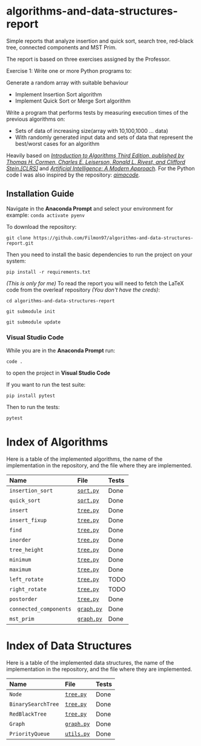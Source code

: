 # algorithms-and-data-structures-report
Simple reports that analyze insertion and quick sort, search tree, red-black tree, connected components and MST Prim.

The report is based on three exercises assigned by the Professor.

Exercise 1:
Write one or more Python programs to:

Generate a random array with suitable behaviour
* Implement Insertion Sort algorithm
*  Implement Quick Sort or Merge Sort algorithm

Write a program that performs tests by measuring execution times of the previous algorithms on:
* Sets of data of increasing size(array with 10,100,1000 ... data) 
* With randomly generated input data and sets of data that represent the best/worst cases for an algorithm


Heavily based on *[Introduction to Algorithms Third Edition, published by Thomas H. Cormen, Charles E. Leiserson, Ronald L. Rivest, and Clifford Stein.[CLRS]](https://mitpress.mit.edu/books/introduction-algorithms-third-edition)*
and *[Artificial Intelligence: A Modern Approach](http://aima.cs.berkeley.edu).*
For the Python code I was also inspired by the repository: *[aimacode](https://github.com/aimacode/aima-python).*
## Installation Guide

Navigate in the **Anaconda Prompt** and select your environment for example:
`conda activate pyenv`

To download the repository:

`git clone https://github.com/Filmon97/algorithms-and-data-structures-report.git`

Then you need to install the basic dependencies to run the project on your system:

`pip install -r requirements.txt`


*(This is only for me)* To read the report you will need to fetch the LaTeX code from the overleaf repository *(You don't have the creds)*:

`cd algorithms-and-data-structures-report`

`git submodule init`

`git submodule update`

### Visual Studio Code
While you are in the **Anaconda Prompt** run:

`code .`

to open the project in **Visual Studio Code**

If you want to run the test suite:

`pip install pytest`

Then to run the tests:

`pytest`

# Index of Algorithms

Here is a table of the implemented algorithms, the name of the implementation in the repository, and the file where they are implemented.


| **Name** | **File** | **Tests**
|:------------------------------|:--------------------------------|:------|
| `insertion_sort`| [`sort.py`][sort]      | Done |<!-- [`sort.py`] --->
| `quick_sort`| [`sort.py`][sort]      | Done |
| `insert`| [`tree.py`][tree]      | Done |<!-- [`tree.py`] --->
| `insert_fixup`| [`tree.py`][tree]      | Done |
| `find`| [`tree.py`][tree]      | Done |
| `inorder`| [`tree.py`][tree]      | Done |
| `tree_height`| [`tree.py`][tree]      | Done |
| `minimum`| [`tree.py`][tree]      | Done |
| `maximum`| [`tree.py`][tree]      | Done |
| `left_rotate`| [`tree.py`][tree]      | TODO |
| `right_rotate`| [`tree.py`][tree]      | TODO |
| `postorder`| [`tree.py`][tree]      | Done |
| `connected_components`| [`graph.py`][graph]      | Done |<!-- [`graph.py`] --->
| `mst_prim`| [`graph.py`][graph]      | Done |

# Index of Data Structures

Here is a table of the implemented data structures, the name of the implementation in the repository, and the file where they are implemented.


| **Name** | **File** | **Tests** 
|:------------------------------|:--------------------------------|:------|
| `Node`| [`tree.py`][tree]      | Done |<!-- [`tree.py`] --->
| `BinarySearchTree`| [`tree.py`][tree]      | Done |
| `RedBlackTree`| [`tree.py`][tree]      | Done |
| `Graph`| [`graph.py`][graph]      | Done |<!-- [`graph.py`] --->
| `PriorityQueue`| [`utils.py`][utils]      | Done |<!-- [`utils.py`] --->

<!---Reference Links-->
[sort]:../master/sort.py
[tree]:../master/tree.py
[graph]:../master/graph.py
[utils]:../master/utils.py

